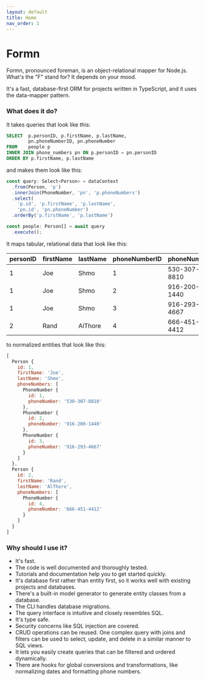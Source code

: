 ```yaml
---
layout: default
title: Home
nav_order: 1
---
```


# Formn

Formn, pronounced foreman, is an object-relational mapper for Node.js. What's
the "F" stand for? It depends on your mood.

It's a fast, database-first ORM for projects written in TypeScript, and it uses
the data-mapper pattern.

### What does it do?

It takes queries that look like this:

```sql
SELECT  p.personID, p.firstName, p.lastName,
        pn.phoneNumberID, pn.phoneNumber
FROM    people p
INNER JOIN phone_numbers pn ON p.personID = pn.personID
ORDER BY p.firstName, p.lastName
```

and makes them look like this:

```typescript
const query: Select<Person> = dataContext
  .from(Person, 'p')
  .innerJoin(PhoneNumber, 'pn', 'p.phoneNumbers')
  .select(
    'p.id', 'p.firstName', 'p.lastName',
    'pn.id', 'pn.phoneNumber')
  .orderBy('p.firstName', 'p.lastName')

const people: Person[] = await query
  .execute();
```

It maps tabular, relational data that look like this:

| personID | firstName | lastName | phoneNumberID | phoneNumber  |
|----------|-----------|----------|---------------|--------------|
| 1        | Joe       | Shmo     | 1             | 530-307-8810 |
| 1        | Joe       | Shmo     | 2             | 916-200-1440 |
| 1        | Joe       | Shmo     | 3             | 916-293-4667 |
| 2        | Rand      | AlThore  | 4             | 666-451-4412 |

to normalized entities that look like this:

```javascript
[
  Person {
    id: 1,
    firstName: 'Joe',
    lastName: 'Shmo',
    phoneNumbers: [
      PhoneNumber {
        id: 1,
        phoneNumber: '530-307-8810'
      },
      PhoneNumber {
        id: 2,
        phoneNumber: '916-200-1440'
      },
      PhoneNumber {
        id: 3,
        phoneNumber: '916-293-4667'
      }
    ]
  },
  Person {
    id: 2,
    firstName: 'Rand',
    lastName: 'AlThore',
    phoneNumbers: [
      PhoneNumber {
        id: 4,
        phoneNumber: '666-451-4412'
      }
    ]
  }
]
```

### Why should I use it?

* It's fast.
* The code is well documented and thoroughly tested.
* Tutorials and documentation help you to get started quickly.
* It's database first rather than entity first, so it works well with existing
  projects and databases.
* There's a built-in model generator to generate entity classes from a
  database.
* The CLI handles database migrations.
* The query interface is intuitive and closely resembles SQL.
* It's type safe.
* Security concerns like SQL injection are covered.
* CRUD operations can be reused.  One complex query with joins and filters can
  be used to select, update, and delete in a similar manner to SQL views.
* It lets you easily create queries that can be filtered and ordered
  dynamically.
* There are hooks for global conversions and transformations, like normalizing
  dates and formatting phone numbers.

